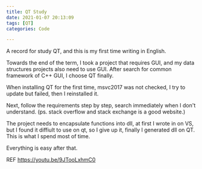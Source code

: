 ```yaml
---
title: QT Study
date: 2021-01-07 20:13:09
tags: [QT]
categories: Code

---
```


A record for study QT, and this is my first time writing in English.

<!--more-->

Towards the end of the term, I took a project that requires GUI, and my data structures projects also need to use GUI. After search for common framework of C++ GUI, I choose QT finally.

When installing QT for the first time, msvc2017 was not checked, I try to update but failed, then I reinstalled it.

Next, follow the requirements step by step, search immediately when I don't understand. (ps. stack overflow and stack exchange is a good website.)

The project needs to encapsulate functions into dll, at first I wrote in on VS, but I found it diffiult to use on qt, so I give up it, finally I generated dll on QT. This is what I spend most of time.

Everything is easy after that.

REF
https://youtu.be/9JTooLxhmC0
